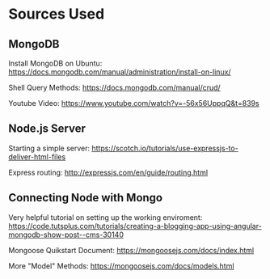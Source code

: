 # Sources Used

## MongoDB
Install MongoDB on Ubuntu: https://docs.mongodb.com/manual/administration/install-on-linux/

Shell Query Methods: https://docs.mongodb.com/manual/crud/

Youtube Video: https://www.youtube.com/watch?v=-56x56UppqQ&t=839s

## Node.js Server
Starting a simple server: https://scotch.io/tutorials/use-expressjs-to-deliver-html-files

Express routing: http://expressjs.com/en/guide/routing.html

## Connecting Node with Mongo
Very helpful tutorial on setting up the working enviroment: https://code.tutsplus.com/tutorials/creating-a-blogging-app-using-angular-mongodb-show-post--cms-30140

Mongoose Quikstart Document: https://mongoosejs.com/docs/index.html

More "Model" Methods: https://mongoosejs.com/docs/models.html
